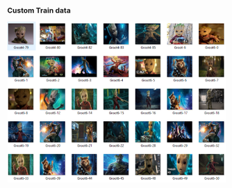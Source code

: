 
<h3> Custom Train data </h3>

![img](https://github.com/SID-SURANGE/EVA-4.0/blob/master/Session%2013%20YOLOV3/Assignement%20B/CustomData/SampleImages/Samples.PNG)
